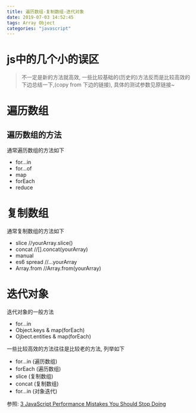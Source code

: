 ```yaml
---
title: 遍历数组-复制数组-迭代对象
date: 2019-07-03 14:52:45
tags: Array Object
categories: "javascript"
---
```


# js中的几个小的误区

> 不一定是新的方法就高效, 一些比较基础的(历史的)方法反而是比较高效的
> 下边总结一下,(copy from 下边的链接), 具体的测试参数见原链接~

# 遍历数组
## 遍历数组的方法
通常遍历数组的方法如下
* for...in
* for...of
* map
* forEach
* reduce

# 复制数组
通常复制数组的方法如下
* slice   //yourArray.slice()
* concat  //[].concat(yourArray)
* manual
* es6 spread //...yourArray
* Array.from //Array.from(yourArray)

# 迭代对象
迭代对象的一般方法
* for...in
* Object.keys & map(forEach)
* Ojbect.entities & map(forEach)

一些比较高效的方法往往是比较老的方法, 列举如下
* for...in (遍历数组)
* forEach (遍历数组)
* slice (复制数组)
* concat (复制数组)
* for...in (对象迭代)



参照:
[3 JavaScript Performance Mistakes You Should Stop Doing](https://hackernoon.com/3-javascript-performance-mistakes-you-should-stop-doing-ebf84b9de951)
